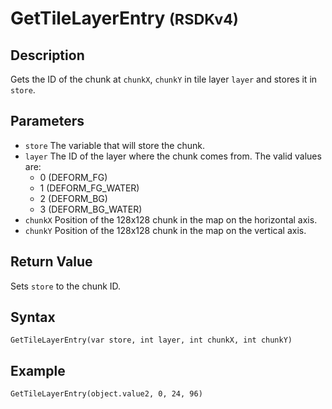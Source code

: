 # GetTileLayerEntry <small>(RSDKv4)</small>

## Description
Gets the ID of the chunk at `chunkX`, `chunkY` in tile layer `layer` and stores it in `store`.

## Parameters
- `store`
The variable that will store the chunk.
- `layer`
The ID of the layer where the chunk comes from. The valid values are:
    - 0 (DEFORM_FG)
    - 1 (DEFORM_FG_WATER)
    - 2 (DEFORM_BG)
    - 3 (DEFORM_BG_WATER)
- `chunkX`
Position of the 128x128 chunk in the map on the horizontal axis.
- `chunkY`
Position of the 128x128 chunk in the map on the vertical axis.

## Return Value
Sets `store` to the chunk ID.

## Syntax
```
GetTileLayerEntry(var store, int layer, int chunkX, int chunkY)
```

## Example
```
GetTileLayerEntry(object.value2, 0, 24, 96)
```